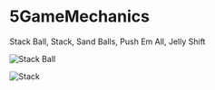 # 5GameMechanics
Stack Ball, Stack, Sand Balls, Push Em All, Jelly Shift

![Stack Ball](https://user-images.githubusercontent.com/65425355/183657103-df1a8061-8efb-4c1e-8571-dc0c9e2f73d3.gif)

![Stack](https://user-images.githubusercontent.com/65425355/183657263-ac2dc692-7b04-4e7b-a61e-51d7ced193a9.gif)

